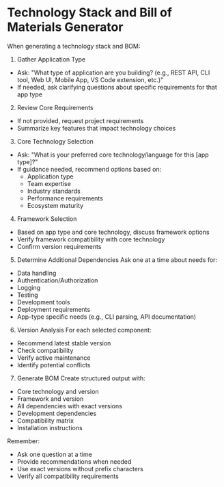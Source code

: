 # Technology Stack and Bill of Materials Generator

When generating a technology stack and BOM:

1. Gather Application Type
- Ask: "What type of application are you building? (e.g., REST API, CLI tool, Web UI, Mobile App, VS Code extension, etc.)"
- If needed, ask clarifying questions about specific requirements for that app type

2. Review Core Requirements
- If not provided, request project requirements
- Summarize key features that impact technology choices

3. Core Technology Selection
- Ask: "What is your preferred core technology/language for this [app type]?"
- If guidance needed, recommend options based on:
  - Application type
  - Team expertise
  - Industry standards
  - Performance requirements
  - Ecosystem maturity

4. Framework Selection
- Based on app type and core technology, discuss framework options
- Verify framework compatibility with core technology
- Confirm version requirements

5. Determine Additional Dependencies
Ask one at a time about needs for:
- Data handling
- Authentication/Authorization
- Logging
- Testing
- Development tools
- Deployment requirements
- App-type specific needs (e.g., CLI parsing, API documentation)

6. Version Analysis
For each selected component:
- Recommend latest stable version
- Check compatibility
- Verify active maintenance
- Identify potential conflicts

7. Generate BOM
Create structured output with:
- Core technology and version
- Framework and version
- All dependencies with exact versions
- Development dependencies
- Compatibility matrix
- Installation instructions

Remember:
- Ask one question at a time
- Provide recommendations when needed
- Use exact versions without prefix characters
- Verify all compatibility requirements
